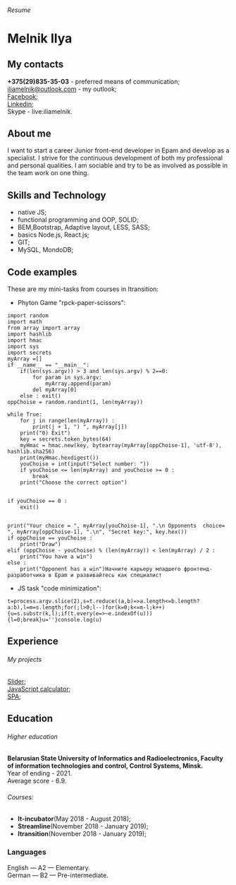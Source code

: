 ###### Resume
# Melnik Ilya  
## My contacts  
**+375(29)835-35-03** - preferred means of communication;  
  iliamelnik@outlook.com - my outlook;   
  [Facebook](https://www.facebook.com/profile.php?id=100006719685274);  
  [Linkedin](https://www.linkedin.com/in/ilya-melnik/);  
  Skype - live:iliamelnik.  
## About me
I want to start a career Junior front-end developer in Epam and develop as a specialist. I strive for the continuous development of both my professional and personal qualities. I am sociable and try to be as involved as possible in the team work on one thing.  
## Skills and Technology   
* native JS;
* functional programming and OOP, SOLID;
* BEM,Bootstrap, Adaptive layout, LESS, SASS;
* basics Node.js, React.js;
* GIT;
* MySQL, MondoDB; 
## Code examples  
These are my mini-tasks from courses in Itransition: 
* Phyton Game "rpck-paper-scissors":
```
import random
import math
from array import array
import hashlib 
import hmac
import sys
import secrets
myArray =[]
if __name__ == "__main__":
    if(len(sys.argv)) > 3 and len(sys.argv) % 2==0:
        for param in sys.argv:
            myArray.append(param)
        del myArray[0]
    else : exit()
oppChoise = random.randint(1, len(myArray))

while True:
    for j in range(len(myArray)) :
        print(j + 1, ") ", myArray[j])
    print("0) Exit")
    key = secrets.token_bytes(64)
    myHmac = hmac.new(key, bytearray(myArray[oppChoise-1], 'utf-8'), hashlib.sha256) 
    print(myHmac.hexdigest())
    youChoise = int(input("Select number: "))
    if youChoise <= len(myArray) and youChoise >= 0 :
        break
    print("Сhoose the correct option")


if youChoise == 0 :
    exit()  


print("Your choice = ", myArray[youChoise-1], ".\n Opponents  choice= ", myArray[oppChoise-1], ".\n", "Secret key:", key.hex())
if oppChoise == youChoise :
    print("Draw")
elif (oppChoise - youChoise) % (len(myArray)) < len(myArray) / 2 :
    print("You have a win")
else :
    print("Opponent has a win")Начните карьеру младшего фронтенд-разработчика в Epam и развивайтесь как специалист
```
* JS task "code minimization":
```
t=process.argv.slice(2),s=t.reduce((a,b)=>a.length<=b.length?a:b),l=m=s.length;for(;l>0;l--)for(k=0;k<=m-l;k++){u=s.substr(k,l);if(t.every(e=>~e.indexOf(u))){l=0;break}u=''}console.log(u)
```
## Experience
###### My projects  
[Slider](http://wowslider.com/slider-js-utter-blinds-demo.html);  
[JavaScript calculator](https://codepen.io/giana/pen/GJMBEv);  
[SPA](https://meduza.io/);  
## Education
###### Higher education  
**Belarusian State University of Informatics and Radioelectronics, Faculty of information technologies and control, Control Systems, Minsk.**       
Year of ending - 2021.  
Average score - 6.9.
###### Courses: 
* **It-incubator**(May 2018 - August 2018);     
* **Streamline**(November 2018 - January 2019);   
* **Itransition**(November 2018 - January 2019);  
### Languages  
English — A2 — Elementary.  
German — B2 — Pre-intermediate.  

